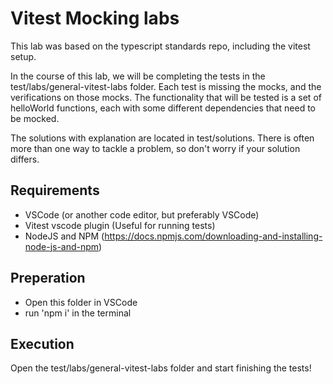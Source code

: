 # Vitest Mocking labs
This lab was based on the typescript standards repo, including the vitest setup.

In the course of this lab, we will be completing the tests in the test/labs/general-vitest-labs folder. Each test is missing the mocks, and the verifications on those mocks.
The functionality that will be tested is a set of helloWorld functions, each with some different dependencies that need to be mocked. 

The solutions with explanation are located in test/solutions. There is often more than one way to tackle a problem, so don't worry if your solution differs. 

## Requirements
- VSCode (or another code editor, but preferably VSCode)
- Vitest vscode plugin (Useful for running tests)
- NodeJS and NPM (https://docs.npmjs.com/downloading-and-installing-node-js-and-npm)

## Preperation
- Open this folder in VSCode
- run 'npm i' in the terminal

## Execution
Open the test/labs/general-vitest-labs folder and start finishing the tests!

